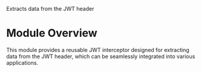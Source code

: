Extracts data from the JWT header

# Module Overview
This module provides a reusable JWT interceptor designed for extracting data
from the JWT header, which can be seamlessly integrated into various
applications.
